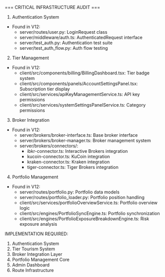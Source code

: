 === CRITICAL INFRASTRUCTURE AUDIT ===

1. Authentication System
- Found in V12:
  - server/routes/user.py: LoginRequest class
  - server/middleware/auth.ts: AuthenticatedRequest interface
  - server/test_auth.py: Authentication test suite
  - server/test_auth_flow.py: Auth flow testing

2. Tier Management
- Found in V12:
  - client/src/components/billing/BillingDashboard.tsx: Tier badge system
  - client/src/components/panels/AccountSettingsPanel.tsx: Subscription tier display
  - client/src/services/apiKeyManagementService.ts: API key permissions
  - client/src/services/systemSettingsPanelService.ts: Category permissions

3. Broker Integration
- Found in V12:
  - server/brokers/broker-interface.ts: Base broker interface
  - server/brokers/broker-manager.ts: Broker management system
  - server/brokers/connectors/:
    - ibkr-connector.ts: Interactive Brokers integration
    - kucoin-connector.ts: KuCoin integration
    - kraken-connector.ts: Kraken integration
    - tiger-connector.ts: Tiger Brokers integration

4. Portfolio Management
- Found in V12:
  - server/routes/portfolio.py: Portfolio data models
  - server/routes/portfolio_loader.py: Portfolio position handling
  - client/src/services/portfolioOverviewService.ts: Portfolio overview logic
  - client/src/engines/PortfolioSyncEngine.ts: Portfolio synchronization
  - client/src/engines/PortfolioExposureBreakdownEngine.ts: Risk exposure analysis

IMPLEMENTATION REQUIRED:
1. Authentication System
2. Tier Tourism System
3. Broker Integration Layer
4. Portfolio Management Core
5. Admin Dashboard
6. Route Infrastructure
